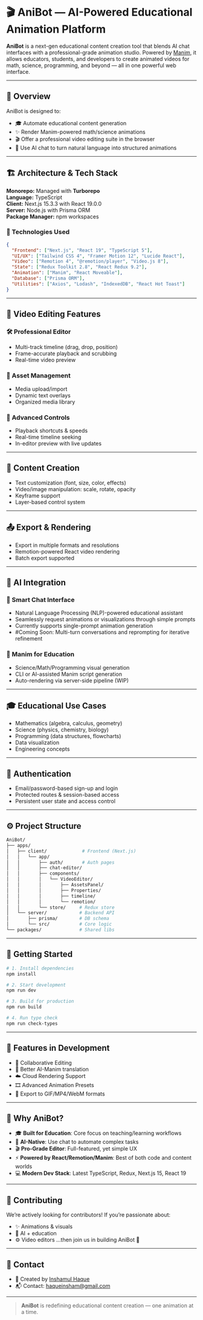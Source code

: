 # 🎬 AniBot — AI-Powered Educational Animation Platform

**AniBot** is a next-gen educational content creation tool that blends AI chat interfaces with a professional-grade animation studio. Powered by [Manim](https://www.manim.community/), it allows educators, students, and developers to create animated videos for math, science, programming, and beyond — all in one powerful web interface.

---

## 🌟 Overview

AniBot is designed to:
- 🎓 Automate educational content generation
- ✨ Render Manim-powered math/science animations
- 🎬 Offer a professional video editing suite in the browser
- 🤖 Use AI chat to turn natural language into structured animations

---

## 🏗️ Architecture & Tech Stack

**Monorepo:** Managed with **Turborepo**  
**Language:** TypeScript  
**Client:** Next.js 15.3.3 with React 19.0.0  
**Server:** Node.js with Prisma ORM  
**Package Manager:** npm workspaces  

### 🔧 Technologies Used

```json
{
  "Frontend": ["Next.js", "React 19", "TypeScript 5"],
  "UI/UX": ["Tailwind CSS 4", "Framer Motion 12", "Lucide React"],
  "Video": ["Remotion 4", "@remotion/player", "Video.js 8"],
  "State": ["Redux Toolkit 2.8", "React Redux 9.2"],
  "Animation": ["Manim", "React Moveable"],
  "Database": ["Prisma ORM"],
  "Utilities": ["Axios", "Lodash", "IndexedDB", "React Hot Toast"]
}
````

---

## 🎥 Video Editing Features

### 🛠️ Professional Editor

* Multi-track timeline (drag, drop, position)
* Frame-accurate playback and scrubbing
* Real-time video preview

### 📁 Asset Management

* Media upload/import
* Dynamic text overlays
* Organized media library

### 🔄 Advanced Controls

* Playback shortcuts & speeds
* Real-time timeline seeking
* In-editor preview with live updates

---

## 🎨 Content Creation

* Text customization (font, size, color, effects)
* Video/image manipulation: scale, rotate, opacity
* Keyframe support
* Layer-based control system

---

## 📤 Export & Rendering

* Export in multiple formats and resolutions
* Remotion-powered React video rendering
* Batch export supported

---

## 🤖 AI Integration

### 💬 Smart Chat Interface

* Natural Language Processing (NLP)-powered educational assistant
* Seamlessly request animations or visualizations through simple prompts
* Currently supports single-prompt animation generation
* #Coming Soon: Multi-turn conversations and reprompting for iterative refinement

### 📐 Manim for Education

* Science/Math/Programming visual generation
* CLI or AI-assisted Manim script generation
* Auto-rendering via server-side pipeline (WIP)

---

## 🎓 Educational Use Cases

* Mathematics (algebra, calculus, geometry)
* Science (physics, chemistry, biology)
* Programming (data structures, flowcharts)
* Data visualization
* Engineering concepts

---

## 🔐 Authentication

* Email/password-based sign-up and login
* Protected routes & session-based access
* Persistent user state and access control

---

## ⚙️ Project Structure

```bash
AniBot/
├── apps/
│   ├── client/             # Frontend (Next.js)
│   │   └── app/
│   │       ├── auth/       # Auth pages
│   │       ├── chat-editor/
│   │       ├── components/
│   │       │   └── VideoEditor/
│   │       │       ├── AssetsPanel/
│   │       │       ├── Properties/
│   │       │       ├── timeline/
│   │       │       └── remotion/
│   │       └── store/     # Redux store
│   └── server/            # Backend API
│       ├── prisma/        # DB schema
│       └── src/           # Core logic
└── packages/              # Shared libs
```

---

## 🚀 Getting Started

```bash
# 1. Install dependencies
npm install

# 2. Start development
npm run dev

# 3. Build for production
npm run build

# 4. Run type check
npm run check-types
```

---

## 🧪 Features in Development

* 🔁 Collaborative Editing
* 🧠 Better AI-Manim translation
* ☁️ Cloud Rendering Support
* 🎞️ Advanced Animation Presets
* 📼 Export to GIF/MP4/WebM formats

---

## 🎯 Why AniBot?

* 🎓 **Built for Education**: Core focus on teaching/learning workflows
* 🤖 **AI-Native**: Use chat to automate complex tasks
* 🎬 **Pro-Grade Editor**: Full-featured, yet simple UX
* ⚡ **Powered by React/Remotion/Manim**: Best of both code and content worlds
* 💻 **Modern Dev Stack**: Latest TypeScript, Redux, Next.js 15, React 19

---

## 🤝 Contributing

We’re actively looking for contributors!
If you’re passionate about:

* ✨ Animations & visuals
* 🤖 AI + education
* ⚙️ Video editors
  …then join us in building AniBot 🚀


---

## 💬 Contact

* 🧠 Created by [Inshamul Haque](https://github.com/inshamhaque)
* 📬 Contact: [haqueinsham@gmail.com](mailto:haqueinsham@gmail.com)

---

> **AniBot** is redefining educational content creation — one animation at a time.

